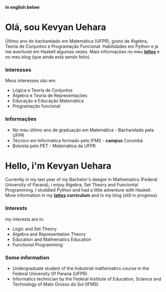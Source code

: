 **in english below**

# Olá, sou Kevyan Uehara

Último ano do bacharelado em Matemática (UFPR), gosto de Álgebra, Teoria de Conjuntos e Programação Funcional. Habilidades em Python e ja me aventurei em Haskell algumas vezes. Mais informações no meu [__lattes__](http://lattes.cnpq.br/0913977570427665) e no meu blog (que ainda está sendo feito).

### Interesses

Meus interesses são em:

* Lógica e Teoria de Conjuntos
* Álgebra e Teoria de Representações
* Educação e Educação Matemática
* Programação funcional

### Informações

* No meu último ano de graduação em Matemática - Bacharelado pela UFPR
* Técnico em Informatica formado pelo IFMS - __campus__ Corumbá
* Bolsista pelo PET - Matemática da UFPR


# Hello, i'm Kevyan Uehara

Currently in my last year of my Bachelor's deegre in Mathematics (Federal University of Paraná), i enjoy Algebra, Set Theory and Funciontal Programming. I studdied Python and had a little adventure with Haskell. More information in my  [__lattes__](http://lattes.cnpq.br/0913977570427665) __curriculum__ and in my blog (still in progress).

### Interests

my interests are in:

* Logic and Set Theory
* Algebra and Representation Theory
* Education and Mathematics Education
* Functional Programming

### Some information

* Undergraduate student of the Industrial mathematics course in the Federal University Of Paraná (UFPR)
* Informatics technician by the Federal Institute of Education, Science and Technology of Mato Grosso do Sul (IFMS)
  
